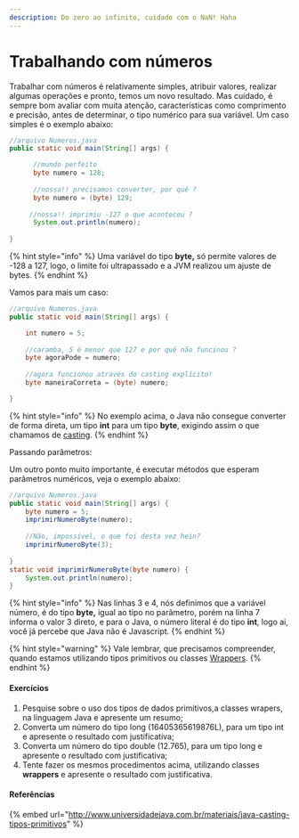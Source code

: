 ```yaml
---
description: Do zero ao infinito, cuidado com o NaN! Haha
---
```


# Trabalhando com números

Trabalhar com números é relativamente simples, atribuir valores, realizar algumas operações e pronto, temos um novo resultado. Mas cuidado, é sempre bom avaliar com muita atenção, características como comprimento e precisão, antes de determinar, o tipo numérico para sua variável. Um caso simples é o exemplo abaixo:

```java
//arquivo Numeros.java
public static void main(String[] args) {

      //mundo perfeito
      byte numero = 128;
	
      //nossa!! precisamos converter, por quê ?
      byte numero = (byte) 129;
      
     //nossa!! imprimiu -127 o que aconteceu ?
      System.out.println(numero);
		
}
```

{% hint style="info" %}
Uma variável do tipo **byte,** só permite valores de -128 a 127, logo, o limite foi ultrapassado e a JVM realizou um ajuste de bytes.
{% endhint %}

Vamos para mais um caso:

```java
//arquivo Numeros.java
public static void main(String[] args) {

    int numero = 5;
    
    //caramba, 5 é menor que 127 e por quê não funcinou ?
    byte agoraPode = numero; 
    
    //agora funcionou através do casting explícito!
    byte maneiraCorreta = (byte) numero; 

}
```

{% hint style="info" %}
No exemplo acima, o Java não consegue converter de forma direta, um tipo **int** para um tipo **byte**, exigindo assim o que chamamos de [casting](http://www.universidadejava.com.br/materiais/java-casting-tipos-primitivos/).
{% endhint %}

Passando parâmetros:

Um outro ponto muito importante, é executar métodos que esperam parâmetros numéricos, veja o exemplo abaixo:

```java
//arquivo Numeros.java
public static void main(String[] args) {
    byte numero = 5;
    imprimirNumeroByte(numero);
    
    //Não, impossível, o que foi desta vez hein?
    imprimirNumeroByte(3);
    
}
static void imprimirNumeroByte(byte numero) {
    System.out.println(numero);
}
```

{% hint style="info" %}
Nas linhas 3 e 4, nós definimos que a variável número, é do tipo **byte,** igual ao tipo no parâmetro, porém na linha 7 informa o valor 3 direto, e para o Java, o número literal é do tipo **int**, logo ai, você já percebe que Java não é Javascript.
{% endhint %}

{% hint style="warning" %}
Vale lembrar, que precisamos compreender, quando estamos utilizando tipos primitivos ou classes [Wrappers](wrappers.md).
{% endhint %}

#### Exercícios

1. Pesquise sobre o uso dos tipos de dados primitivos,a classes wrapers, na linguagem Java e apresente um resumo;
2. Converta um número do tipo long (16405365619876L), para um tipo int e apresente o resultado com justificativa;
3. Converta um número do tipo double (12.765), para um tipo long e apresente o resultado com justificativa;
4. Tente fazer os mesmos procedimentos acima, utilizando classes **wrappers** e apresente o resultado com justificativa.



#### Referências

{% embed url="http://www.universidadejava.com.br/materiais/java-casting-tipos-primitivos" %}
